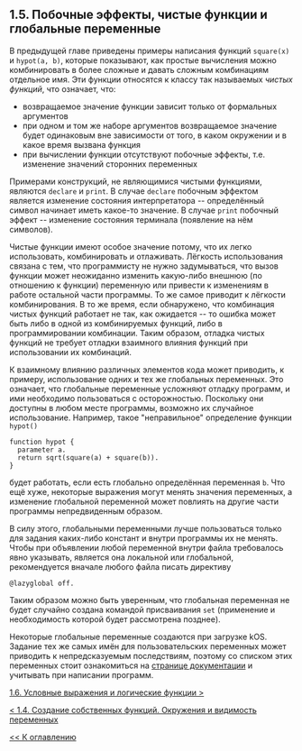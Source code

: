 ## 1.5. Побочные эффекты, чистые функции и глобальные переменные

В предыдущей главе приведены примеры написания функций `square(x)` и `hypot(a, b)`, которые показывают, как простые вычисления можно комбинировать 
в более сложные и давать сложным комбинациям отдельное имя. Эти функции относятся к классу так называемых *чистых функций*, что означает, что:
* возвращаемое значение функции зависит только от формальных аргументов
* при одном и том же наборе аргументов возвращаемое значение будет одинаковым вне зависимости от того, в каком окружении и в какое время вызвана функция
* при вычислении функции отсутствуют побочные эффекты, т.е. изменение значений сторонних переменных

Примерами конструкций, не являющимися чистыми функциями, являются `declare` и `print`. В случае `declare` побочным эффектом является изменение 
состояния интерпретатора -- определённый символ начинает иметь какое-то значение. В случае `print` побочный эффект -- изменение состояния терминала 
(появление на нём символов).

Чистые функции имеют особое значение потому, что их легко использовать, комбинировать и отлаживать. Лёгкость использования связана с тем, что 
программисту не нужно задумываться, что вызов функции может неожиданно изменить какую-либо внешнюю (по отношению к функции) переменную или 
привести к изменениям в работе остальной части программы. То же самое приводит к лёгкости комбинирования. В то же время, если обнаружено, что 
комбинация чистых функций работает не так, как ожидается -- то ошибка может быть либо в одной из комбинируемых функций, либо в программировании 
комбинации. Таким образом, отладка чистых функций не требует отладки взаимного влияния функций при использовании их комбинаций.

К взаимному влиянию различных элементов кода может приводить, к примеру, использование одних и тех же глобальных переменных. Это означает, что 
глобальные переменные усложняют отладку программ, и ими необходимо пользоваться с осторожностью. Поскольку они доступны в любом месте программы, 
возможно их случайное использование. Например, такое "неправильное" определение функции `hypot()`
```
function hypot {
  parameter a.
  return sqrt(square(a) + square(b)).
}
```
будет работать, если есть глобально определённая переменная `b`. Что ещё хуже, некоторые выражения могут менять значения переменных, а изменение 
глобальной переменной может повлиять на другие части программы непредвиденным образом.

В силу этого, глобальными переменными лучше пользоваться только для задания каких-либо констант и внутри программы их не менять. Чтобы при объявлении 
любой переменной внутри файла требовалось явно указывать, является она локальной или глобальной, рекомендуется вначале любого файла писать директиву
```
@lazyglobal off.
```
Таким образом можно быть уверенным, что глобальная переменная не будет случайно создана командой присваивания `set` (применение и необходимость которой 
будет рассмотрена позднее).

Некоторые глобальные переменные создаются при загрузке kOS. Задание тех же самых имён для пользовательских переменных может приводить к непредсказуемым 
последствиям, поэтому со списком этих переменных стоит ознакомиться на [странице документации](https://ksp-kos.github.io/KOS/bindings.html) и учитывать при написании программ.

[1.6. Условные выражения и логические функции \>](ch1.6.md)

[\< 1.4. Создание собственных функций. Окружения и видимость переменных](ch1.4.md)

[\<\< К оглавлению](../../README.md)
